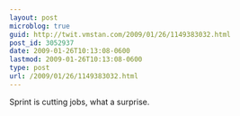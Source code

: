 ```yaml
---
layout: post
microblog: true
guid: http://twit.vmstan.com/2009/01/26/1149383032.html
post_id: 3052937
date: 2009-01-26T10:13:08-0600
lastmod: 2009-01-26T10:13:08-0600
type: post
url: /2009/01/26/1149383032.html
---
```

Sprint is cutting jobs, what a surprise.
